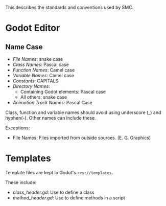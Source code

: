 This describes the standards and conventions used by SMC.

# Godot Editor

## Name Case

* _File Names_: snake case
* _Class Names_: Pascal case
* _Function Names_: Camel case
* _Variable Names_: Camel case
* _Constants_: CAPITALS
* _Directory Names_: 
  - Containing Godot elements: Pascal case
  - All others: snake case
* _Animation Track Names_: Pascal Case

Class, function and variable names should avoid using underscore (\_) and hyphen(\-). Other names can include these.

Exceptions:

* File Names: Files imported from outside sources. (E. G. Graphics)

# Templates

Template files are kept in Godot's `res://templates`.

These include:
* _class_header.gd_: Use to define a class
* _method_header.gd_: Use to define methods in a script
